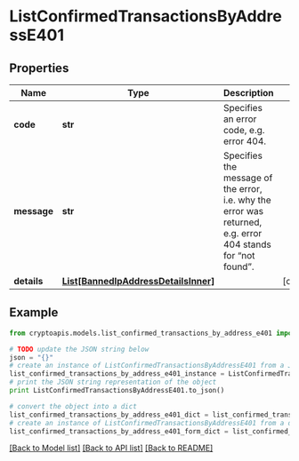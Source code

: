# ListConfirmedTransactionsByAddressE401


## Properties
Name | Type | Description | Notes
------------ | ------------- | ------------- | -------------
**code** | **str** | Specifies an error code, e.g. error 404. | 
**message** | **str** | Specifies the message of the error, i.e. why the error was returned, e.g. error 404 stands for “not found”. | 
**details** | [**List[BannedIpAddressDetailsInner]**](BannedIpAddressDetailsInner.md) |  | [optional] 

## Example

```python
from cryptoapis.models.list_confirmed_transactions_by_address_e401 import ListConfirmedTransactionsByAddressE401

# TODO update the JSON string below
json = "{}"
# create an instance of ListConfirmedTransactionsByAddressE401 from a JSON string
list_confirmed_transactions_by_address_e401_instance = ListConfirmedTransactionsByAddressE401.from_json(json)
# print the JSON string representation of the object
print ListConfirmedTransactionsByAddressE401.to_json()

# convert the object into a dict
list_confirmed_transactions_by_address_e401_dict = list_confirmed_transactions_by_address_e401_instance.to_dict()
# create an instance of ListConfirmedTransactionsByAddressE401 from a dict
list_confirmed_transactions_by_address_e401_form_dict = list_confirmed_transactions_by_address_e401.from_dict(list_confirmed_transactions_by_address_e401_dict)
```
[[Back to Model list]](../README.md#documentation-for-models) [[Back to API list]](../README.md#documentation-for-api-endpoints) [[Back to README]](../README.md)


